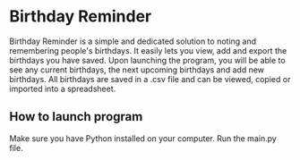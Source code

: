 # Birthday Reminder
Birthday Reminder is a simple and dedicated solution to noting and remembering people's birthdays. It easily lets you view, add and export the birthdays you have saved.
Upon launching the program, you will be able to see any current birthdays, the next upcoming birthdays and add new birthdays.
All birthdays are saved in a .csv file and can be viewed, copied or imported into a spreadsheet.
## How to launch program
Make sure you have Python installed on your computer.
Run the main.py file.
